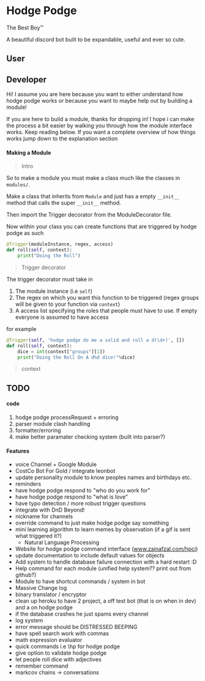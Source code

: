 # Hodge Podge

The Best Boy™

A beautiful discord bot built to be expandable, useful and ever so cute.

## User


## Developer

Hi! I assume you are here because you want to either understand how hodge podge works or because you want to maybe help out by building a module!

If you are here to build a module, thanks for dropping in! I hope i can make the process a bit easier by walking you through how the module interface works. Keep reading below. If you want a complete overview of how things works jump down to the explanation section

#### Making a Module

> Intro

So to make a module you must make a class much like the classes in `modules/`.

Make a class that inherits from `Module` and just has a empty `__init__` method that calls the super `__init__` method.

Then import the Trigger decorator from the ModuleDecorator file.

Now within your class you can create functions that are triggered by hodge podge as such

```python
@Trigger(moduleInstance, regex, access)
def roll(self, context):
    print("Doing the Roll")
```

> Trigger decorator

The trigger decorator must take in
1. The module instance (i.e `self`)
2. The regex on which you want this function to be triggered (regex groups will be given to your function via `context`)
3. A access list specifying the roles that people must have to use. If empty everyone is assumed to have access

for example

```python
@Trigger(self, 'hodge podge do me a solid and roll a d(\d+)', [])
def roll(self, context):
    dice = int(context["groups"][1])
    print("Doing the Roll On A d%d dice!"%dice)
```

> context








## TODO

#### code

1. hodge podge processRequest + erroring
2. parser module clash handling
3. formatter/erroring
4. make better paramater checking system (built into parser?)

#### Features
- voice Channel + Google Module
- CostCo Bot For Gold / integrate leonbot
- update personality module to know peoples names and birthdays etc.
- reminders
- have hodge podge respond to "who do you work for"
- have hodge podge respond to "what is love"
- have typo detection / more robust trigger questions
- integrate with DnD Beyond!
- nickname for channels
- override command to just make hodge podge say something
- mini learning algorithm to learn memes by observation (if a gif is sent what triggered it?)
  - Natural Language Processing
- Website for hodge podge command interface (www.zainafzal.com/hpci)
- update documentation to include default values for objects
- Add system to handle database failure connection with a hard restart :D
- Help command for each module (unified help system?? print out from github?)
- Module to have shortcut commands / system in bot
- Massive Change log
- binary translator / encryptor
- clean up heroku to have 2 project, a off test bot (that is on when in dev) and a on hodge podge
- if the database crashes he just spams every channel
- log system
- error message should be DISTRESSED BEEPING
- have spell search work with commas
- math expression evaluator
- quick commands i.e \hp for hodge podge
- give option to validate hodge podge
- let people roll dice with adjectives
- remember command
- markcov chains -> conversations
